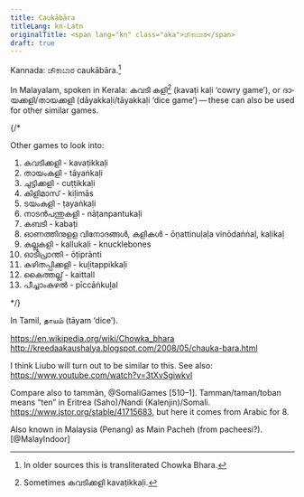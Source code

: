 ```yaml
---
title: Caukābāra
titleLang: kn-Latn
originalTitle: <span lang="kn" class="aka">ಚೌಕಾಬಾರ</span>
draft: true
---
```


Kannada: <span lang="kn" class="aka">ಚೌಕಾಬಾರ</span> <span lang="kn-Latn" class="aka">caukābāra</span>.[^fn0]

[^fn0]: In older sources this is transliterated <span class="aka" lang="kn-Latn">Chowka Bhara</span>.

In Malayalam, spoken in Kerala: <span lang="ml" class="aka">കവടി കളി</span>[^fn1] (<span lang="ml-Latn" class="aka">kavaṭi kaḷi</span> ‘cowry game’), or <span lang="ml" class="aka">ദായക്കളി</span>/<span lang="ml" class="aka">തായക്കളി</span> (<span lang="ml-Latn" class="aka">dāyakkaḷi</span>/<span lang="ml-Latn" class="aka">tāyakkaḷi</span> ‘dice game’) — these can also be used for other similar games.

[^fn1]: Sometimes <span lang="ml">കവടിക്കളി</span> <span lang="ml-Latn">kavaṭikkaḷi</span>.

{/*

Other games to look into:

1. കവടിക്കളി - kavaṭikkaḷi
2. തായംകളി - tāyaṅkaḷi
3. ചുട്ടിക്കളി - cuṭṭikkaḷi
4. കിളിമാസ്‌ - kiḷimās‌
5. ടയംകളി - ṭayaṅkaḷi
6. നാടൻപന്തുകളി  - nāṭanpantukaḷi
7. കബടി  - kabaṭi
8. ഓണത്തിനുളള വിനോദങ്ങൾ, കളികൾ - ōṇattinuḷaḷa vinōdaṅṅaḷ, kaḷikaḷ
9. കല്ലുകളി - kallukaḷi - knucklebones
10. ഓടിപ്രാന്തി - ōṭiprānti
11. കുഴിതപ്പിക്കളി - kuḻitappikkaḷi
12. കൈത്തല്ല്‌  - kaittall‌
13. പീച്ചാംകുഴൽ - pīccāṅkuḻal 

*/}

In Tamil, <span lang="ta" class="aka">தாயம்</span> (<span lang="ta-Latn" class="aka">tāyam</span> ‘dice’).

https://en.wikipedia.org/wiki/Chowka_bhara
http://kreedaakaushalya.blogspot.com/2008/05/chauka-bara.html

I think Liubo will turn out to be similar to this. See also: https://www.youtube.com/watch?v=3tXvSgiwkvI

Compare also to <span lang="so" class="aka">tammàn</span>, @SomaliGames [510–1]. Tamman/taman/toban means “ten” in Eritrea (Saho)/Nandi (Kalenjin)/Somali. https://www.jstor.org/stable/41715683, but here it comes from Arabic for 8.

Also known in Malaysia (Penang) as Main Pacheh (from pacheesi?).[@MalayIndoor]

